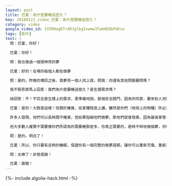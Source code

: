 ```yaml
---
layout: post
title: 巴夏：為什麼要睡這麼久？
key: 20180123_video_巴夏：為什麼要睡這麼久？
category: video
google_video_id: 1VIMdagETr4RJglbgIxwmw3TwkHEQGPGKcw
tags: [影片]
text: |
  問：巴夏，你好！

  巴夏：你好！

  問：我也做過一個很神奇的夢

  巴夏：好的！在場的每個人都在做夢

  問：是的。昨晚的傳訊之後，我夢見一個人找上我，問我：你還有其他問題要問嗎？

  我不假思索馬上回答：我們為什麼要睡這麼久？是生理需求嗎？

  祂回答：不！不完全是生理上的需求，更準確地說，是個安全閥門，因為你同意，要來到人世間，要在清醒的狀態成為一個「超越限制的大師」，所以你需要一點時間與高我連接，與一切所是/神連接，這就是為什麼你得睡這麼久，是要讓你身心的平衡，這也是為什麼你得先要睡覺才能轉化人生的限制。

  巴夏：是的！大致是這樣！但關於睡覺，從某種程度上講，雖然是你們（地球上的物種）所必須的，但更重要的是，你們需要做夢。

  許多人發現，他們可以長時間不睡覺，但如果阻礙他們做夢，那他們就會發瘋，因為最後掌管一切的只剩下你的大腦（物質心智），如果不能做夢，不能和高我連接，不能和其他層次的靈體連接，那你會發現，你的大腦根本無法專注在物質世界中，而當你睡覺的時候，你通常都會做夢，這也是你的自然生理週期

  但大多數人確實不需要像你們所認為的需要睡那麼多，你真正需要的，是時不時地做個夢，你明白嗎？

  問：是的，明白了！

  巴夏：所以，你只要有足夠的睡眠，保證你有一個完整的做夢週期，讓你可以重新充電、重新連接，這就夠了

  問：太棒了！非常感謝！

  巴夏：謝謝！
---
```


{%- include algolia-hack.html -%}
